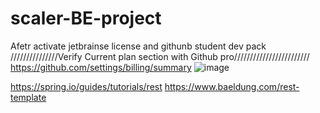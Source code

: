 # scaler-BE-project
Afetr activate jetbrainse license and githunb student dev pack
///////////////Verify Current plan section with Github pro////////////////////////
https://github.com/settings/billing/summary
![image](https://github.com/user-attachments/assets/2c1f3102-dceb-41da-86fe-0665fc654fd1)

https://spring.io/guides/tutorials/rest
https://www.baeldung.com/rest-template

